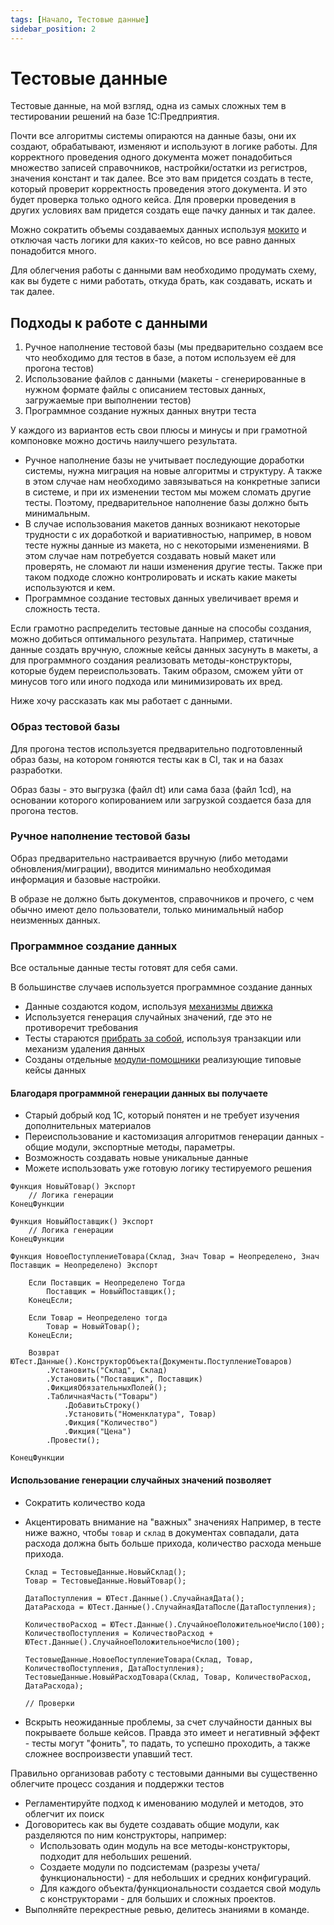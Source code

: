 ```yaml
---
tags: [Начало, Тестовые данные]
sidebar_position: 2
---
```

# Тестовые данные

Тестовые данные, на мой взгляд, одна из самых сложных тем в тестировании решений на базе 1С:Предприятия.

Почти все алгоритмы системы опираются на данные базы, они их создают, обрабатывают, изменяют и используют в логике работы. Для корректного проведения одного документа может понадобиться множество записей справочников, настройки/остатки из регистров, значения констант и так далее.
Все это вам придется создать в тесте, который проверит корректность проведения этого документа. И это будет проверка только одного кейса. Для проверки проведения в других условиях вам придется создать еще пачку данных и так далее.

Можно сократить объемы создаваемых данных используя [мокито](../mocking/mockito.md) и отключая часть логики для каких-то кейсов, но все равно данных понадобится много.

Для облегчения работы с данными вам необходимо продумать схему, как вы будете с ними работать, откуда брать, как создавать, искать и так далее.

## Подходы к работе с данными

1. Ручное наполнение тестовой базы (мы предварительно создаем все что необходимо для тестов в базе, а потом используем её для прогона тестов)
2. Использование файлов с данными (макеты - сгенерированные в нужном формате файлы с описанием тестовых данных, загружаемые при выполнении тестов)
3. Программное создание нужных данных внутри теста

У каждого из вариантов есть свои плюсы и минусы и при грамотной компоновке можно достичь наилучшего результата.

* Ручное наполнение базы не учитывает последующие доработки системы, нужна миграция на новые алгоритмы и структуру. А также в этом случае нам необходимо завязываться на конкретные записи в системе, и при их изменении тестом мы можем сломать другие тесты. Поэтому, предварительное наполнение базы должно быть минимальным.
* В случае использования макетов данных возникают некоторые трудности с их доработкой и вариативностью, например, в новом тесте нужны данные из макета, но с некоторыми изменениями. В этом случае нам потребуется создавать новый макет или проверять, не сломают ли наши изменения другие тесты. Также при таком подходе сложно контролировать и искать какие макеты используются и кем.
* Программное создание тестовых данных увеличивает время и сложность теста.

Если грамотно распределить тестовые данные на способы создания, можно добиться оптимального результата.
Например, статичные данные создать вручную, сложные кейсы данных засунуть в макеты, а для программного создания реализовать методы-конструкторы, которые будем переиспользовать. Таким образом, сможем уйти от минусов того или иного подхода или минимизировать их вред.

Ниже хочу рассказать как мы работает с данными.

### Образ тестовой базы

Для прогона тестов используется предварительно подготовленный образ базы, на котором гоняются тесты как в CI, так и на базах разработки.

Образ базы - это выгрузка (файл dt) или сама база (файл 1cd), на основании которого копированием или загрузкой создается база для прогона тестов.

### Ручное наполнение тестовой базы

Образ предварительно настраивается вручную (либо методами обновления/миграции), вводится минимально необходимая информация и базовые настройки.

В образе не должно быть документов, справочников и прочего, с чем обычно имеют дело пользователи, только минимальный набор неизменных данных.

### Программное создание данных

Все остальные данные тесты готовят для себя сами.

В большинстве случаев используется программное создание данных

* Данные создаются кодом, используя [механизмы движка](data-generation/index.md)
* Используется генерация случайных значений, где это не противоречит требования
* Тесты стараются [прибрать за собой](test-data-deletion.md), используя транзакции или механизм удаления данных
* Созданы отдельные [модули-помощники](../../getting-started/auxiliary-modules.md) реализующие типовые кейсы данных

#### Благодаря программной генерации данных вы получаете

* Старый добрый код 1С, который понятен и не требует изучения дополнительных материалов
* Переиспользование и кастомизация алгоритмов генерации данных - общие модули, экспортные методы, параметры.
* Возможность создавать новые уникальные данные
* Можете использовать уже готовую логику тестируемого решения

```bsl title="Общий модуль ТестовыеДанные"
Функция НовыйТовар() Экспорт
    // Логика генерации
КонецФункции

Функция НовыйПоставщик() Экспорт
    // Логика генерации
КонецФункции

Функция НовоеПоступлениеТовара(Склад, Знач Товар = Неопределено, Знач Поставщик = Неопределено) Экспорт
    
    Если Поставщик = Неопределено Тогда
        Поставщик = НовыйПоставщик();
    КонецЕсли;

    Если Товар = Неопределено тогда
        Товар = НовыйТовар();
    КонецЕсли;

    Возврат ЮТест.Данные().КонструкторОбъекта(Документы.ПоступлениеТоваров)
        .Установить("Склад", Склад)
        .Установить("Поставщик", Поставщик)
        .ФикцияОбязательныхПолей();
        .ТабличнаяЧасть("Товары")
            .ДобавитьСтроку()
            .Установить("Номенклатура", Товар)
            .Фикция("Количество")
            .Фикция("Цена")
        .Провести();
    
КонецФункции
```

#### Использование генерации случайных значений позволяет

* Сократить количество кода
* Акцентировать внимание на "важных" значениях
  Например, в тесте ниже важно, чтобы `товар` и `склад` в документах совпадали, дата расхода должна быть больше прихода, количество расхода меньше прихода.

    ```bsl title="Тест"
    Склад = ТестовыеДанные.НовыйСклад();
    Товар = ТестовыеДанные.НовыйТовар();

    ДатаПоступления = ЮТест.Данные().СлучайнаяДата();
    ДатаРасхода = ЮТест.Данные().СлучайнаяДатаПосле(ДатаПоступления);

    КоличествоРасход = ЮТест.Данные().СлучайноеПоложительноеЧисло(100);
    КоличествоПоступления = КоличествоРасход + ЮТест.Данные().СлучайноеПоложительноеЧисло(100);

    ТестовыеДанные.НовоеПоступлениеТовара(Склад, Товар, КоличествоПоступления, ДатаПоступления);
    ТестовыеДанные.НовыйРасходТовара(Склад, Товар, КоличествоРасход, ДатаРасхода);

    // Проверки
    ```

* Вскрыть неожиданные проблемы, за счет случайности данных вы покрываете больше кейсов. Правда это имеет и негативный эффект - тесты могут "фонить", то падать, то успешно проходить, а также сложнее воспроизвести упавший тест.

Правильно организовав работу с тестовыми данными вы существенно облегчите процесс создания и поддержки тестов

* Регламентируйте подход к именованию модулей и методов, это облегчит их поиск
* Договоритесь как вы будете создавать общие модули, как разделяются по ним конструкторы, например:
  * Использовать один модуль на все методы-конструкторы, подходит для небольших решений.
  * Создаете модули по подсистемам (разрезы учета/функциональности) - для небольших и средних конфигураций.
  * Для каждого объекта/функциональности создается свой модуль с конструкторами - для больших и сложных проектов.
* Выполняйте перекрестные ревью, делитесь знаниями в команде.
